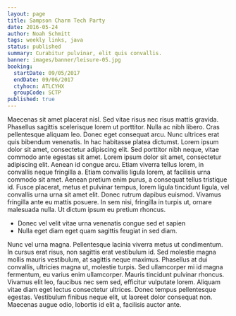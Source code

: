 ```yaml
---
layout: page
title: Sampson Charm Tech Party
date: 2016-05-24
author: Noah Schmitt
tags: weekly links, java
status: published
summary: Curabitur pulvinar, elit quis convallis.
banner: images/banner/leisure-05.jpg
booking:
  startDate: 09/05/2017
  endDate: 09/06/2017
  ctyhocn: ATLCYHX
  groupCode: SCTP
published: true
---
```

Maecenas sit amet placerat nisl. Sed vitae risus nec risus mattis gravida. Phasellus sagittis scelerisque lorem ut porttitor. Nulla ac nibh libero. Cras pellentesque aliquam leo. Donec eget consequat arcu. Nunc ultrices erat quis bibendum venenatis. In hac habitasse platea dictumst.
Lorem ipsum dolor sit amet, consectetur adipiscing elit. Sed porttitor nibh neque, vitae commodo ante egestas sit amet. Lorem ipsum dolor sit amet, consectetur adipiscing elit. Aenean id congue arcu. Etiam viverra tellus lorem, in convallis neque fringilla a. Etiam convallis ligula lorem, at facilisis urna commodo sit amet. Aenean pretium enim purus, a consequat tellus tristique id. Fusce placerat, metus et pulvinar tempus, lorem ligula tincidunt ligula, vel convallis urna urna sit amet elit. Donec rutrum dapibus euismod. Vivamus fringilla ante eu mattis posuere. In sem nisi, fringilla in turpis ut, ornare malesuada nulla. Ut dictum ipsum eu pretium rhoncus.

* Donec vel velit vitae urna venenatis congue sed et sapien
* Nulla eget diam eget quam sagittis feugiat in sed diam.

Nunc vel urna magna. Pellentesque lacinia viverra metus ut condimentum. In cursus erat risus, non sagittis erat vestibulum id. Sed molestie magna mollis mauris vestibulum, at sagittis neque maximus. Phasellus at dui convallis, ultricies magna ut, molestie turpis. Sed ullamcorper mi id magna fermentum, eu varius enim ullamcorper. Mauris tincidunt pulvinar rhoncus. Vivamus elit leo, faucibus nec sem sed, efficitur vulputate lorem. Aliquam vitae diam eget lectus consectetur ultrices. Donec tempus pellentesque egestas. Vestibulum finibus neque elit, ut laoreet dolor consequat non. Maecenas augue odio, lobortis id elit a, facilisis auctor ante.
